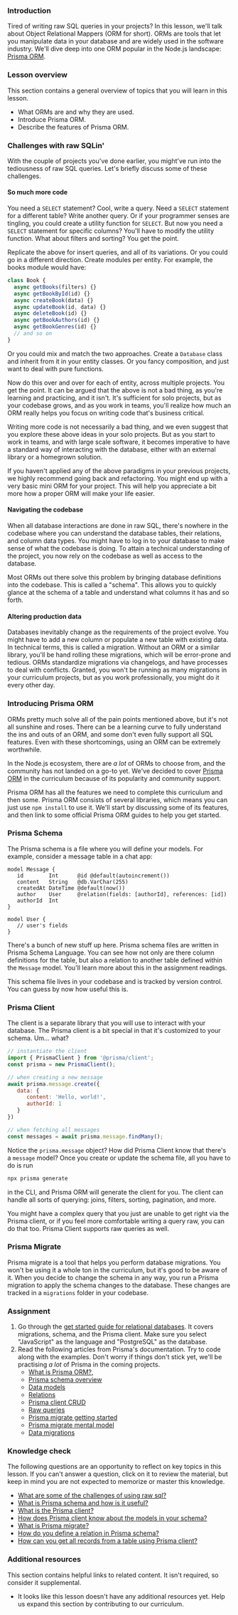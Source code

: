 ### Introduction

Tired of writing raw SQL queries in your projects? In this lesson, we'll talk about Object Relational Mappers (ORM for short). ORMs are tools that let you manipulate data in your database and are widely used in the software industry. We'll dive deep into one ORM popular in the Node.js landscape: [Prisma ORM](https://www.prisma.io/).

### Lesson overview

This section contains a general overview of topics that you will learn in this lesson.

- What ORMs are and why they are used.
- Introduce Prisma ORM.
- Describe the features of Prisma ORM.

### Challenges with raw SQLin'

With the couple of projects you've done earlier, you might've run into the tediousness of raw SQL queries. Let's briefly discuss some of these challenges.

#### So much more code

You need a `SELECT` statement? Cool, write a query. Need a `SELECT` statement for a different table? Write another query. Or if your programmer senses are tingling, you could create a utility function for `SELECT`. But now you need a `SELECT` statement for specific columns? You'll have to modify the utility function. What about filters and sorting? You get the point.

Replicate the above for insert queries, and all of its variations. Or you could go in a different direction. Create modules per entity. For example, the books module would have:

```javascript
class Book {
  async getBooks(filters) {}
  async getBookById(id) {}
  async createBook(data) {}
  async updateBook(id, data) {}
  async deleteBook(id) {}
  async getBookAuthors(id) {}
  async getBookGenres(id) {}
  // and so on
}
```

Or you could mix and match the two approaches. Create a `Database` class and inherit from it in your entity classes. Or you fancy composition, and just want to deal with pure functions.

Now do this over and over for each of entity, across multiple projects. You get the point. It can be argued that the above is not a bad thing, as you're learning and practicing, and it isn't. It's sufficient for solo projects, but as your codebase grows, and as you work in teams, you'll realize how much an ORM really helps you focus on writing code that's business critical.

Writing more code is not necessarily a bad thing, and we even suggest that you explore these above ideas in your solo projects. But as you start to work in teams, and with large scale software, it becomes imperative to have a standard way of interacting with the database, either with an external library or a homegrown solution.

<div class="lesson-note lesson-note--tip" markdown="1">

If you haven't applied any of the above paradigms in your previous projects, we highly recommend going back and refactoring. You might end up with a very basic mini ORM for your project. This will help you appreciate a bit more how a proper ORM will make your life easier.

</div>

#### Navigating the codebase

When all database interactions are done in raw SQL, there's nowhere in the codebase where you can understand the database tables, their relations, and column data types. You might have to log in to your database to make sense of what the codebase is doing. To attain a technical understanding of the project, you now rely on the codebase as well as access to the database.

Most ORMs out there solve this problem by bringing database definitions into the codebase. This is called a "schema". This allows you to quickly glance at the schema of a table and understand what columns it has and so forth.

#### Altering production data

Databases inevitably change as the requirements of the project evolve. You might have to add a new column or populate a new table with existing data. In technical terms, this is called a migration. Without an ORM or a similar library, you'll be hand rolling these migrations, which will be error-prone and tedious. ORMs standardize migrations via changelogs, and have processes to deal with conflicts. Granted, you won't be running as many migrations in your curriculum projects, but as you work professionally, you might do it every other day.

### Introducing Prisma ORM

ORMs pretty much solve all of the pain points mentioned above, but it's not all sunshine and roses. There can be a learning curve to fully understand the ins and outs of an ORM, and some don't even fully support all SQL features. Even with these shortcomings, using an ORM can be extremely worthwhile.

In the Node.js ecosystem, there are *a lot* of ORMs to choose from, and the community has not landed on a go-to yet. We've decided to cover [Prisma ORM](https://www.prisma.io/) in the curriculum because of its popularity and community support.

Prisma ORM has all the features we need to complete this curriculum and then some. Prisma ORM consists of several libraries, which means you can just use `npm install` to use it. We'll start by discussing some of its features, and then link to some official Prisma ORM guides to help you get started.

### Prisma Schema

The Prisma schema is a file where you will define your models. For example, consider a message table in a chat app:

```text
model Message {
   id        Int      @id @default(autoincrement())
   content   String   @db.VarChar(255) 
   createdAt DateTime @default(now())
   author    User     @relation(fields: [authorId], references: [id])
   authorId  Int     
}

model User {
   // user's fields
}
```

There's a bunch of new stuff up here. Prisma schema files are written in Prisma Schema Language. You can see how not only are there column definitions for the table, but also a relation to another table defined within the `Message` model. You'll learn more about this in the assignment readings.

This schema file lives in your codebase and is tracked by version control. You can guess by now how useful this is.

### Prisma Client

The client is a separate library that you will use to interact with your database. The Prisma client is a bit special in that it's customized to your schema. Um... what?

```javascript
// instantiate the client
import { PrismaClient } from '@prisma/client';
const prisma = new PrismaClient();

// when creating a new message
await prisma.message.create({
   data: {
      content: 'Hello, world!',
      authorId: 1
   }
})

// when fetching all messages
const messages = await prisma.message.findMany();
```

Notice the `prisma.message` object? How did Prisma Client know that there's a `message` model? Once you create or update the schema file, all you have to do is run

```bash
npx prisma generate
```

in the CLI, and Prisma ORM will generate the client for you. The client can handle all sorts of querying: joins, filters, sorting, pagination, and more.

You might have a complex query that you just are unable to get right via the Prisma client, or if you feel more comfortable writing a query raw, you can do that too. Prisma Client supports raw queries as well.

### Prisma Migrate

Prisma migrate is a tool that helps you perform database migrations. You won't be using it a whole ton in the curriculum, but it's good to be aware of it. When you decide to change the schema in any way, you run a Prisma migration to apply the schema changes to the database. These changes are tracked in a `migrations` folder in your codebase.

### Assignment

<div class="lesson-content__panel" markdown="1">

1. Go through the [get started guide for relational databases](https://www.prisma.io/docs/getting-started/setup-prisma/start-from-scratch/relational-databases-typescript-postgresql). It covers migrations, schema, and the Prisma client. Make sure you select "JavaScript" as the language and "PostgreSQL" as the database.
1. Read the following articles from Prisma's documentation. Try to code along with the examples. Don't worry if things don't stick yet, we'll be practising *a lot* of Prisma in the coming projects.
   - [What is Prisma ORM?](https://www.prisma.io/docs/orm/overview/introduction/what-is-prisma),
   - [Prisma schema overview](https://www.prisma.io/docs/orm/prisma-schema/overview)
   - [Data models](https://www.prisma.io/docs/orm/prisma-schema/data-model/models)
   - [Relations](https://www.prisma.io/docs/orm/prisma-schema/data-model/relations)
   - [Prisma client CRUD](https://www.prisma.io/docs/orm/prisma-client/queries/crud)
   - [Raw queries](https://www.prisma.io/docs/orm/prisma-client/queries/raw-database-access/raw-queries)
   - [Prisma migrate getting started](https://www.prisma.io/docs/orm/prisma-migrate/getting-started)
   - [Prisma migrate mental model](https://www.prisma.io/docs/orm/prisma-migrate/understanding-prisma-migrate/mental-model)
   - [Data migrations](https://www.prisma.io/docs/orm/prisma-migrate/workflows/data-migration)

</div>

### Knowledge check

The following questions are an opportunity to reflect on key topics in this lesson. If you can't answer a question, click on it to review the material, but keep in mind you are not expected to memorize or master this knowledge.

- [What are some of the challenges of using raw sql?](#challenges-with-raw-sqlin)
- [What is Prisma schema and how is it useful?](#prisma-schema)
- [What is the Prisma client?](#prisma-client)
- [How does Prisma client know about the models in your schema?](#prisma-client)
- [What is Prisma migrate?](#prisma-migrate)
- [How do you define a relation in Prisma schema?](https://www.prisma.io/docs/orm/prisma-schema/data-model/relations)
- [How can you get all records from a table using Prisma client?](https://www.prisma.io/docs/orm/prisma-client/queries/crud#get-all-records)

### Additional resources

This section contains helpful links to related content. It isn't required, so consider it supplemental.

- It looks like this lesson doesn't have any additional resources yet. Help us expand this section by contributing to our curriculum.
